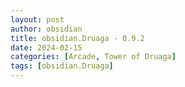 ```yaml
---
layout: post
author: obsidian
title: obsidian.Druaga - 0.9.2
date: 2024-02-15
categories: [Arcade, Tower of Druaga]
tags: [obsidian.Druaga]
---
```


